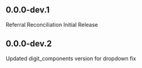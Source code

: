 ## 0.0.0-dev.1
Referral Reconciliation Initial Release

## 0.0.0-dev.2
Updated digit_components version for dropdown fix